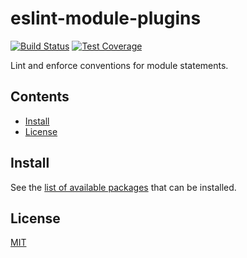 # eslint-module-plugins

[![Build Status][travis-img]][travis-url]
[![Test Coverage][codecov-img]][codecov-url]

Lint and enforce conventions for module statements.

## Contents

* [Install](#install)
* [License](#license)

## Install

See the [list of available packages][packages-path] that can be installed.

## License

[MIT][license-path]

[travis-img]: https://img.shields.io/travis/charlesbjohnson/eslint-module-plugins.svg
[travis-url]: https://travis-ci.org/charlesbjohnson/eslint-module-plugins
[codecov-img]: https://img.shields.io/codecov/c/github/charlesbjohnson/eslint-module-plugins.svg
[codecov-url]: https://codecov.io/github/charlesbjohnson/eslint-module-plugins?branch=master
[packages-path]: ./packages/README.md
[license-path]: ./LICENSE
